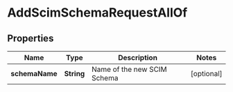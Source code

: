 

# AddScimSchemaRequestAllOf


## Properties

| Name | Type | Description | Notes |
|------------ | ------------- | ------------- | -------------|
|**schemaName** | **String** | Name of the new SCIM Schema |  [optional] |



